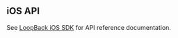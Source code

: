 ## iOS API

See [LoopBack iOS SDK](http://docs.strongloop.com/loopback-clients/ios/api/annotated.html) for API reference documentation.
